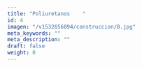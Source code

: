 ```yaml
---
title: "Poliuretanos	"
id: 4
imagen: "/v1532656894/construccion/8.jpg"
meta_keywords: ""
meta_description: ""
draft: false
weight: 0
---
```

